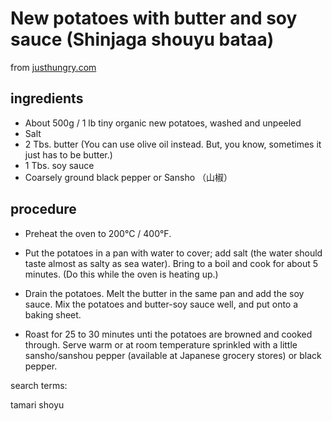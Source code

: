 
# New potatoes with butter and soy sauce (Shinjaga shouyu bataa) 

from [justhungry.com](https://justhungry.com/new-potatoes-with-butter-and-soy-sauce-shinjaga-shouyu-bataa)

## ingredients
- About 500g / 1 lb tiny organic new potatoes, washed and unpeeled
- Salt
- 2 Tbs. butter (You can use olive oil instead. But, you know, sometimes it just has to be butter.)
- 1 Tbs. soy sauce
- Coarsely ground black pepper or Sansho （山椒）

## procedure


- Preheat the oven to 200°C / 400°F.

- Put the potatoes in a pan with water to cover; add salt (the water should taste almost as salty as sea water). Bring to a boil and cook for about 5 minutes. (Do this while the oven is heating up.)

- Drain the potatoes. Melt the butter in the same pan and add the soy sauce. Mix the potatoes and butter-soy sauce well, and put onto a baking sheet.

- Roast for 25 to 30 minutes unti the potatoes are browned and cooked through. Serve warm or at room temperature sprinkled with a little sansho/sanshou pepper (available at Japanese grocery stores) or black pepper.

search terms:

tamari
shoyu